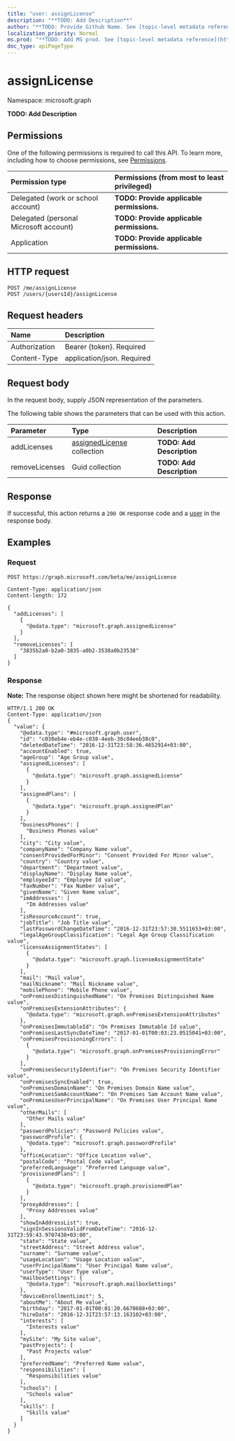 ```yaml
---
title: "user: assignLicense"
description: "**TODO: Add Description**"
author: "**TODO: Provide Github Name. See [topic-level metadata reference](https://msgo.azurewebsites.net/add/document/guidelines/metadata.html#topic-level-metadata)**"
localization_priority: Normal
ms.prod: "**TODO: Add MS prod. See [topic-level metadata reference](https://msgo.azurewebsites.net/add/document/guidelines/metadata.html#topic-level-metadata)**"
doc_type: apiPageType
---
```


# assignLicense

Namespace: microsoft.graph

**TODO: Add Description**

## Permissions
One of the following permissions is required to call this API. To learn more, including how to choose permissions, see [Permissions](/concepts/permissions-reference.md).

|Permission type|Permissions (from most to least privileged)|
|:---|:---|
|Delegated (work or school account)|**TODO: Provide applicable permissions.**|
|Delegated (personal Microsoft account)|**TODO: Provide applicable permissions.**|
|Application|**TODO: Provide applicable permissions.**|

## HTTP request
<!-- {
  "blockType": "ignored"
}
-->
``` http
POST /me/assignLicense
POST /users/{usersId}/assignLicense
```

## Request headers
|Name|Description|
|:---|:---|
|Authorization|Bearer {token}. Required|
|Content-Type|application/json. Required|

## Request body
In the request body, supply JSON representation of the parameters.

The following table shows the parameters that can be used with this action.

|Parameter|Type|Description|
|:---|:---|:---|
|addLicenses|[assignedLicense](../resources/assignedlicense.md) collection|**TODO: Add Description**|
|removeLicenses|Guid collection|**TODO: Add Description**|



## Response
If successful, this action returns a `200 OK` response code and a [user](../resources/user.md) in the response body.

## Examples

### Request
<!-- {
  "blockType": "request",
  "name": "user_assignlicense"
}
-->
``` http
POST https://graph.microsoft.com/beta/me/assignLicense

Content-Type: application/json
Content-length: 172

{
  "addLicenses": [
    {
      "@odata.type": "microsoft.graph.assignedLicense"
    }
  ],
  "removeLicenses": [
    "3835b2a0-b2a0-3835-a0b2-3538a0b23538"
  ]
}
```

### Response
**Note:** The response object shown here might be shortened for readability.
<!-- {
  "blockType": "response",
  "truncated": true,
  "@odata.type": "microsoft.graph.user"
}
-->
``` http
HTTP/1.1 200 OK
Content-Type: application/json
{
  "value": {
    "@odata.type": "#microsoft.graph.user",
    "id": "c038eb4e-eb4e-c038-4eeb-38c04eeb38c0",
    "deletedDateTime": "2016-12-31T23:58:36.4652914+03:00",
    "accountEnabled": true,
    "ageGroup": "Age Group value",
    "assignedLicenses": [
      {
        "@odata.type": "microsoft.graph.assignedLicense"
      }
    ],
    "assignedPlans": [
      {
        "@odata.type": "microsoft.graph.assignedPlan"
      }
    ],
    "businessPhones": [
      "Business Phones value"
    ],
    "city": "City value",
    "companyName": "Company Name value",
    "consentProvidedForMinor": "Consent Provided For Minor value",
    "country": "Country value",
    "department": "Department value",
    "displayName": "Display Name value",
    "employeeId": "Employee Id value",
    "faxNumber": "Fax Number value",
    "givenName": "Given Name value",
    "imAddresses": [
      "Im Addresses value"
    ],
    "isResourceAccount": true,
    "jobTitle": "Job Title value",
    "lastPasswordChangeDateTime": "2016-12-31T23:57:30.5511653+03:00",
    "legalAgeGroupClassification": "Legal Age Group Classification value",
    "licenseAssignmentStates": [
      {
        "@odata.type": "microsoft.graph.licenseAssignmentState"
      }
    ],
    "mail": "Mail value",
    "mailNickname": "Mail Nickname value",
    "mobilePhone": "Mobile Phone value",
    "onPremisesDistinguishedName": "On Premises Distinguished Name value",
    "onPremisesExtensionAttributes": {
      "@odata.type": "microsoft.graph.onPremisesExtensionAttributes"
    },
    "onPremisesImmutableId": "On Premises Immutable Id value",
    "onPremisesLastSyncDateTime": "2017-01-01T00:03:23.0515041+03:00",
    "onPremisesProvisioningErrors": [
      {
        "@odata.type": "microsoft.graph.onPremisesProvisioningError"
      }
    ],
    "onPremisesSecurityIdentifier": "On Premises Security Identifier value",
    "onPremisesSyncEnabled": true,
    "onPremisesDomainName": "On Premises Domain Name value",
    "onPremisesSamAccountName": "On Premises Sam Account Name value",
    "onPremisesUserPrincipalName": "On Premises User Principal Name value",
    "otherMails": [
      "Other Mails value"
    ],
    "passwordPolicies": "Password Policies value",
    "passwordProfile": {
      "@odata.type": "microsoft.graph.passwordProfile"
    },
    "officeLocation": "Office Location value",
    "postalCode": "Postal Code value",
    "preferredLanguage": "Preferred Language value",
    "provisionedPlans": [
      {
        "@odata.type": "microsoft.graph.provisionedPlan"
      }
    ],
    "proxyAddresses": [
      "Proxy Addresses value"
    ],
    "showInAddressList": true,
    "signInSessionsValidFromDateTime": "2016-12-31T23:59:43.9707438+03:00",
    "state": "State value",
    "streetAddress": "Street Address value",
    "surname": "Surname value",
    "usageLocation": "Usage Location value",
    "userPrincipalName": "User Principal Name value",
    "userType": "User Type value",
    "mailboxSettings": {
      "@odata.type": "microsoft.graph.mailboxSettings"
    },
    "deviceEnrollmentLimit": 5,
    "aboutMe": "About Me value",
    "birthday": "2017-01-01T00:01:20.6670608+03:00",
    "hireDate": "2016-12-31T23:57:13.163102+03:00",
    "interests": [
      "Interests value"
    ],
    "mySite": "My Site value",
    "pastProjects": [
      "Past Projects value"
    ],
    "preferredName": "Preferred Name value",
    "responsibilities": [
      "Responsibilities value"
    ],
    "schools": [
      "Schools value"
    ],
    "skills": [
      "Skills value"
    ]
  }
}
```

